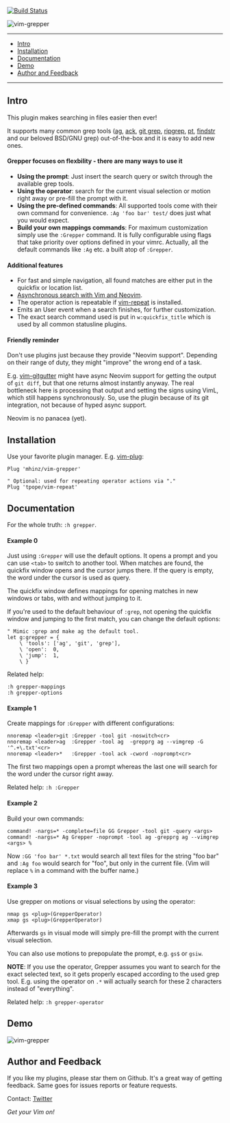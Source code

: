 [![Build Status](https://travis-ci.org/mhinz/vim-grepper.svg?branch=master)](https://travis-ci.org/mhinz/vim-grepper)

![vim-grepper](https://raw.githubusercontent.com/mhinz/vim-grepper/master/pictures/grepper-logo.png)

---

- [Intro](#intro)
- [Installation](#installation)
- [Documentation](#documentation)
- [Demo](#demo)
- [Author and Feedback](#author-and-feedback)

---

## Intro

This plugin makes searching in files easier then ever!

It supports many common grep tools
([ag](https://github.com/ggreer/the_silver_searcher),
[ack](http://beyondgrep.com), [git grep](https://git-scm.com/docs/git-grep),
[ripgrep](https://github.com/BurntSushi/ripgrep),
[pt](https://github.com/monochromegane/the_platinum_searcher),
[findstr](https://www.microsoft.com/resources/documentation/windows/xp/all/proddocs/en-us/findstr.mspx)
and our beloved BSD/GNU grep) out-of-the-box and it is easy to add new ones.

#### Grepper focuses on flexbility - there are many ways to use it

- **Using the prompt**: Just insert the search query or switch through the
  available grep tools.
- **Using the operator**: search for the current visual selection or motion
  right away or pre-fill the prompt with it.
- **Using the pre-defined commands**: All supported tools come with their own
  command for convenience. `:Ag 'foo bar' test/` does just what you would
  expect.
- **Build your own mappings commands**: For maximum customization simply use
  the `:Grepper` command. It is fully configurable using flags that take
  priority over options defined in your vimrc. Actually, all the default
  commands like `:Ag` etc. a built atop of `:Grepper`.

#### Additional features

- For fast and simple navigation, all found matches are either put in the
  quickfix or location list.
- [Asynchronous search with Vim and Neovim](#friendly-reminder).
- The operator action is repeatable if
  [vim-repeat](https://github.com/tpope/vim-repeat) is installed.
- Emits an User event when a search finishes, for further customization.
- The exact search command used is put in `w:quickfix_title` which is used by
  all common statusline plugins.

#### Friendly reminder

Don't use plugins just because they provide "Neovim support". Depending on their
range of duty, they might "improve" the wrong end of a task.

E.g. [vim-gitgutter](https://github.com/airblade/vim-gitgutter) might have async
Neovim support for getting the output of `git diff`, but that one returns almost
instantly anyway. The real bottleneck here is processing that output and setting
the signs using VimL, which still happens synchronously. So, use the plugin
because of its git integration, not because of hyped async support.

Neovim is no panacea (yet).

## Installation

Use your favorite plugin manager. E.g.
[vim-plug](https://github.com/junegunn/vim-plug):

    Plug 'mhinz/vim-grepper'

    " Optional: used for repeating operator actions via "."
    Plug 'tpope/vim-repeat'


## Documentation

For the whole truth: `:h grepper`.

#### Example 0

Just using `:Grepper` will use the default options. It opens a prompt and you
can use `<tab>` to switch to another tool. When matches are found, the quickfix
window opens and the cursor jumps there. If the query is empty, the word under
the cursor is used as query.

The quickfix window defines mappings for opening matches in new windows or tabs,
with and without jumping to it.

If you're used to the default behaviour of `:grep`, not opening the quickfix
window and jumping to the first match, you can change the default options:

```vim
" Mimic :grep and make ag the default tool.
let g:grepper = {
    \ 'tools': ['ag', 'git', 'grep'],
    \ 'open':  0,
    \ 'jump':  1,
    \ }
```

Related help:

    :h grepper-mappings
    :h grepper-options

#### Example 1

Create mappings for `:Grepper` with different configurations:

```vim
nnoremap <leader>git :Grepper -tool git -noswitch<cr>
nnoremap <leader>ag  :Grepper -tool ag  -grepprg ag --vimgrep -G '^.+\.txt'<cr>
nnoremap <leader>*   :Grepper -tool ack -cword -noprompt<cr>
```

The first two mappings open a prompt whereas the last one will search for the
word under the cursor right away.

Related help: `:h :Grepper`

#### Example 2

Build your own commands:

```vim
command! -nargs=* -complete=file GG Grepper -tool git -query <args>
command! -nargs=* Ag Grepper -noprompt -tool ag -grepprg ag --vimgrep <args> %
```

Now `:GG 'foo bar' *.txt` would search all text files for the string "foo bar"
and `:Ag foo` would search for "foo", but only in the current file. (Vim will
replace `%` in a command with the buffer name.)

#### Example 3

Use grepper on motions or visual selections by using the operator:

```vim
nmap gs <plug>(GrepperOperator)
xmap gs <plug>(GrepperOperator)
```

Afterwards `gs` in visual mode will simply pre-fill the prompt with the current
visual selection.

You can also use motions to prepopulate the prompt, e.g. `gs$` or `gsiw`.

**NOTE**: If you use the operator, Grepper assumes you want to search for the
exact selected text, so it gets properly escaped according to the used grep
tool. E.g. using the operator on `.*` will actually search for these 2
characters instead of "everything".

Related help: `:h grepper-operator`

## Demo

![vim-grepper](https://github.com/mhinz/vim-grepper/blob/master/pictures/grepper-demo.gif)

## Author and Feedback

If you like my plugins, please star them on Github. It's a great way of getting
feedback. Same goes for issues reports or feature requests.

Contact: [Twitter](https://twitter.com/_mhinz_)

_Get your Vim on!_
